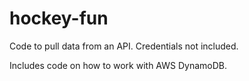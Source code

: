 # hockey-fun

Code to pull data from an API. Credentials not included.

Includes code on how to work with AWS DynamoDB.
